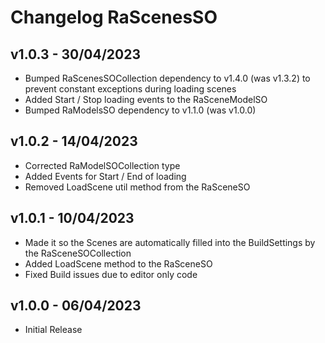 # Changelog RaScenesSO

## v1.0.3 - 30/04/2023
* Bumped RaScenesSOCollection dependency to v1.4.0 (was v1.3.2) to prevent constant exceptions during loading scenes
* Added Start / Stop loading events to the RaSceneModelSO
* Bumped RaModelsSO dependency to v1.1.0 (was v1.0.0)

## v1.0.2 - 14/04/2023
* Corrected RaModelSOCollection type
* Added Events for Start / End of loading
* Removed LoadScene util method from the RaSceneSO

## v1.0.1 - 10/04/2023
* Made it so the Scenes are automatically filled into the BuildSettings by the RaSceneSOCollection
* Added LoadScene method to the RaSceneSO
* Fixed Build issues due to editor only code

## v1.0.0 - 06/04/2023
* Initial Release
